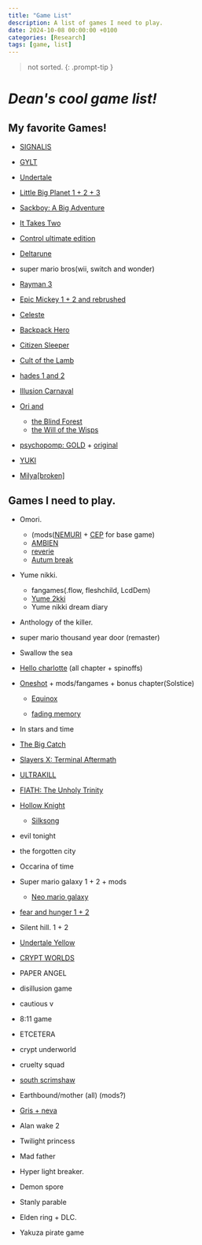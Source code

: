 ```yaml
---
title: "Game List"
description: A list of games I need to play.
date: 2024-10-08 00:00:00 +0100
categories: [Research]
tags: [game, list]
---
```

> not sorted.
{: .prompt-tip }
# *Dean's cool game list!*

## My favorite Games!

- [SIGNALIS](https://rose-engine.org/signalis/)

- [GYLT](https://tequilaworks.com/en/gylt/)

- [Undertale](https://undertale.com/)

- [Little Big Planet 1 + 2 + 3](https://www.lbpunion.com/)

- [Sackboy: A Big Adventure](https://store.steampowered.com/app/1599660/Sackboy_A_Big_Adventure/)

- [It Takes Two](https://www.ea.com/games/it-takes-two)

- [Control ultimate edition](https://www.remedygames.com/games/control)

- [Deltarune](https://deltarune.com/)

- super mario bros(wii, switch and wonder)

- [Rayman 3](https://raymanpc.com/wiki/en/Rayman_3)

- [Epic Mickey 1 + 2 and rebrushed](https://store.steampowered.com/app/1522160/Disney_Epic_Mickey_Rebrushed/)

- [Celeste](https://www.celestegame.com/)

- [Backpack Hero](https://thejaspel.itch.io/backpack-hero)

- [Citizen Sleeper](https://www.fellowtraveller.games/citizen-sleeper)

- [Cult of the Lamb](https://www.cultofthelamb.com/)

- [hades 1 and 2](https://www.supergiantgames.com/games/hades-ii/)

- [Illusion Carnaval](https://kiz-qi.itch.io/illusion-carnival)

- [Ori and](https://www.orithegame.com/)
    - [the Blind Forest](https://www.orithegame.com/blind-forest/)
    - [the Will of the Wisps](https://store.steampowered.com/app/1057090/Ori_and_the_Will_of_the_Wisps/)

- [psychopomp: GOLD](https://store.steampowered.com/app/3243190/Psychopomp_GOLD/) + [original](https://karbonic.itch.io/psychopomp)

- [YUKI](https://visualmemoryunit.itch.io/yuki)

- [Milya[broken]](https://lol-rust.itch.io/milyabroken)


## Games I need to play.

- Omori. 
    - (mods([NEMURI](https://mods.one/mod/nemuri) + [CEP](https://mods.one/mod/cep) for base game)
    - [AMBIEN](https://mods.one/mod/ambien)
    - [reverie](https://mods.one/mod/reverie)
    - [Autum break](https://mods.one/mod/autumnbreak)


- Yume nikki.
    - fangames(.flow, fleshchild, LcdDem)
    - [Yume 2kki](https://yume.wiki/2kki/Yume_2kki_Wiki)
    - Yume nikki dream diary

- Anthology of the killer.

- super mario thousand year door (remaster)

- Swallow the sea

- [Hello charlotte](https://etherane.itch.io/) (all chapter + spinoffs) 

- [Oneshot](https://futurecat.itch.io/) + mods/fangames + bonus chapter(Solstice)

    - [Equinox](https://kittehcreations.com/?a=1#mods)

    - [fading memory](https://astrabit.itch.io/oneshot-fading-memory)

- In stars and time

- [The Big Catch](https://thebigcatchgame.com/)

- [Slayers X: Terminal Aftermath](https://store.steampowered.com/app/1931020/Slayers_X_Terminal_Aftermath_Vengance_of_the_Slayer/)

- [ULTRAKILL](https://store.steampowered.com/app/1229490/ULTRAKILL/)

- [FIATH: The Unholy Trinity](https://store.steampowered.com/app/1179080/FAITH_The_Unholy_Trinity/?curator_clanid=6856383&curator_listid=32813)

- [Hollow Knight](https://store.steampowered.com/app/367520/Hollow_Knight/)
    - [Silksong](https://store.steampowered.com/app/1030300/Hollow_Knight_Silksong/)

- evil tonight

- the forgotten city

- Occarina of time

- Super mario galaxy 1 + 2 + mods
    - [Neo mario galaxy](https://aurumsmods.com/nmg/)

- [fear and hunger 1 + 2](https://mirohaver.itch.io/)

- Silent hill. 1 + 2

- [Undertale Yellow](https://gamejolt.com/games/UndertaleYellow/136925)

- [CRYPT WORLDS](https://www.cicadamarionette.com/Games/CryptWorlds/Main.html)

- PAPER ANGEL

- disillusion game

- cautious v

- 8:11 game

- ETCETERA

- crypt underworld

- cruelty squad

- [south scrimshaw](https://nomarsh.itch.io/)

- Earthbound/mother (all) (mods?)

- [Gris + neva](https://nomada.studio/)

- Alan wake 2

- Twilight princess

- Mad father

- Hyper light breaker.

- Demon spore

- Stanly parable

- Elden ring + DLC.

- Yakuza pirate game